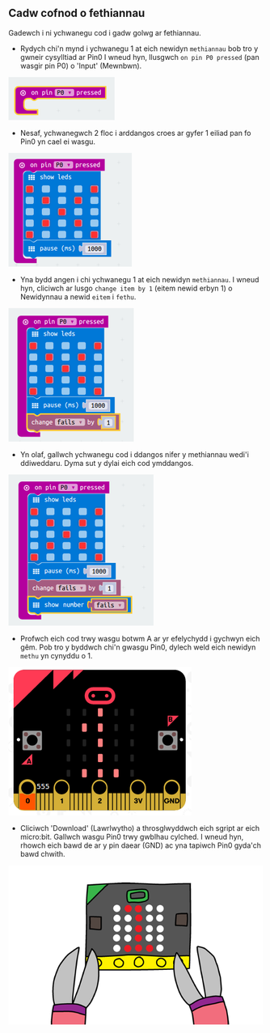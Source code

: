 ## Cadw cofnod o fethiannau

Gadewch i ni ychwanegu cod i gadw golwg ar fethiannau.

+ Rydych chi'n mynd i ychwanegu 1 at eich newidyn `methiannau` bob tro y gwneir cysylltiad ar Pin0 I wneud hyn, llusgwch `on pin P0 pressed` (pan wasgir pin P0) o 'Input' (Mewnbwn).

![sgrinlun](images/frustration-pressPin0.png)

+ Nesaf, ychwanegwch 2 floc i arddangos croes ar gyfer 1 eiliad pan fo Pin0 yn cael ei wasgu.

![sgrinlun](images/frustration-pin0-x.png)

+ Yna bydd angen i chi ychwanegu 1 at eich newidyn `methiannau`. I wneud hyn, cliciwch ar lusgo `change item by 1` (eitem newid erbyn 1) o Newidynnau a newid `eitem` i `fethu`. 

![sgrinlun](images/frustration-pin0-fails.png)

+ Yn olaf, gallwch ychwanegu cod i ddangos nifer y methiannau wedi'i ddiweddaru. Dyma sut y dylai eich cod ymddangos.

![sgrinlun](images/frustration-pin0-code.png)

+ Profwch eich cod trwy wasgu botwm A ar yr efelychydd i gychwyn eich gêm. Pob tro y byddwch chi'n gwasgu Pin0, dylech weld eich newidyn `methu` yn cynyddu o 1.

![sgrinlun](images/frustration-pin0-test.png)

+ Cliciwch 'Download' (Lawrlwytho) a throsglwyddwch eich sgript ar eich micro:bit. Gallwch wasgu Pin0 trwy gwblhau cylched. I wneud hyn, rhowch eich bawd de ar y pin daear (GND) ac yna tapiwch Pin0 gyda'ch bawd chwith.

![sgrinlun](images/frustration-pin0-compile.png)